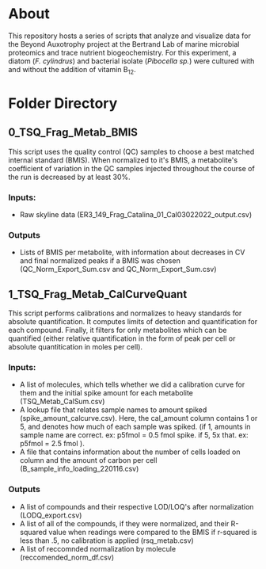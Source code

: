# About

This repository hosts a series of scripts that analyze and visualize data for the Beyond Auxotrophy project at the Bertrand Lab of marine microbial proteomics and trace nutrient biogeochemistry. For this experiment, a diatom (*F. cylindrus*) and bacterial isolate (*Pibocella sp.*) were cultured with and without the addition of vitamin B<sub>12</sub>.

# Folder Directory

## 0_TSQ_Frag_Metab_BMIS

This script uses the quality control (QC) samples to choose a best matched internal standard (BMIS). When normalized to it's BMIS, a metabolite's coefficient of variation in the QC samples injected throughout the course of the run is decreased by at least 30%.

### Inputs:

-   Raw skyline data (ER3_149_Frag_Catalina_01_Cal03022022_output.csv)

### Outputs

-   Lists of BMIS per metabolite, with information about decreases in CV and final normalized peaks if a BMIS was chosen (QC_Norm_Export_Sum.csv and QC_Norm_Export_Sum.csv)

## 1_TSQ_Frag_Metab_CalCurveQuant

This script performs calibrations and normalizes to heavy standards for absolute quantification. It computes limits of detection and quantification for each compound. Finally, it filters for only metabolites which can be quantified (either relative quantification in the form of peak per cell or absolute quantitication in moles per cell).

### Inputs:

-   A list of molecules, which tells whether we did a calibration curve for them and the initial spike amount for each metabolite (TSQ_Metab_CalSum.csv)
-   A lookup file that relates sample names to amount spiked (spike_amount_calcurve.csv). Here, the cal_amount column contains 1 or 5, and denotes how much of each sample was spiked. (if 1, amounts in sample name are correct. ex: p5fmol = 0.5 fmol spike. if 5, 5x that. ex: p5fmol = 2.5 fmol ).
-   A file that contains information about the number of cells loaded on column and the amount of carbon per cell (B_sample_info_loading_220116.csv)

### Outputs

-   A list of compounds and their respective LOD/LOQ's after normalization (LODQ_export.csv)
-   A list of all of the compounds, if they were normalized, and their R-squared value when readings were compared to the BMIS if r-squared is less than .5, no calibration is applied (rsq_metab.csv)
-   A list of reccomnded normalization by molecule (reccomended_norm_df.csv)
